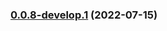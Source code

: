 ### [0.0.8-develop.1](https://github.com/Structed/godot-playfab/compare/v0.0.4...0.0.8-develop.1) (2022-07-15)




